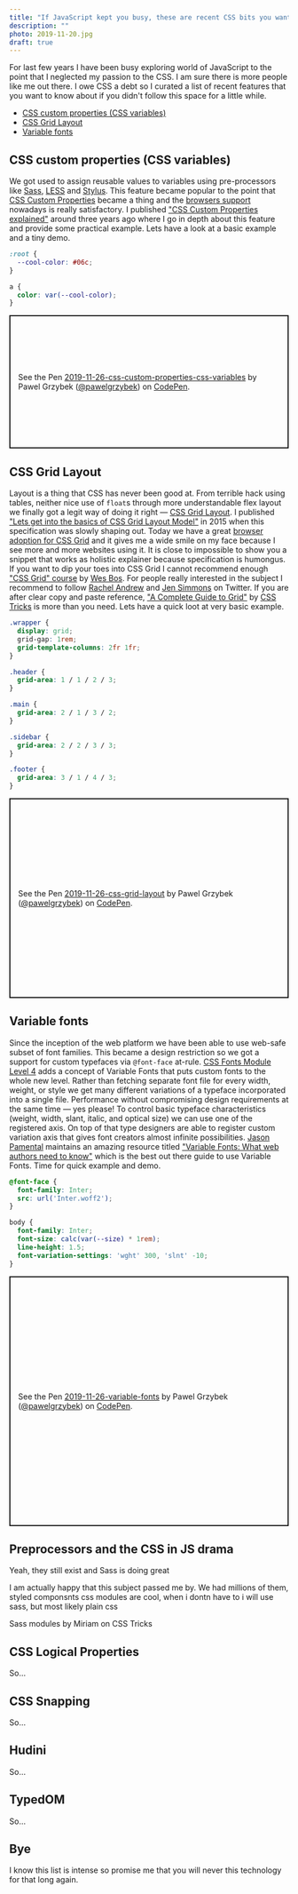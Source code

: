 ```yaml
---
title: "If JavaScript kept you busy, these are recent CSS bits you want to know about"
description: ""
photo: 2019-11-20.jpg
draft: true
---
```


For last few years I have been busy exploring world of JavaScript to the point that I neglected my passion to the CSS. I am sure there is more people like me out there. I owe CSS a debt so I curated a list of recent features that you want to know about if you didn't follow this space for a little while.

- [CSS custom properties (CSS variables)](#css-custom-properties-css-variables)
- [CSS Grid Layout](#css-grid-layout)
- [Variable fonts](#variable-fonts)

## CSS custom properties (CSS variables)

We got used to assign reusable values to variables using pre-processors like [Sass](https://sass-lang.com), [LESS](http://lesscss.org) and [Stylus](http://stylus-lang.com). This feature became popular to the point that [CSS Custom Properties](https://drafts.csswg.org/css-variables/) became a thing and the [browsers support](https://caniuse.com/#feat=css-variables) nowadays is really satisfactory. I published ["CSS Custom Properties explained"](https://pawelgrzybek.com/css-custom-properties-explained/) around three years ago where I go in depth about this feature and provide some practical example. Lets have a look at a basic example and a tiny demo.

```css
:root {
  --cool-color: #06c;
}

a {
  color: var(--cool-color);
}
```

<p class="codepen" data-height="240" data-theme-id="14885" data-default-tab="css,result" data-user="pawelgrzybek" data-slug-hash="JjjqENg" style="height: 240px; box-sizing: border-box; display: flex; align-items: center; justify-content: center; border: 2px solid; margin: 1em 0; padding: 1em;" data-pen-title="2019-11-26-css-custom-properties-css-variables">
  <span>See the Pen <a href="https://codepen.io/pawelgrzybek/pen/JjjqENg">
  2019-11-26-css-custom-properties-css-variables</a> by Pawel Grzybek (<a href="https://codepen.io/pawelgrzybek">@pawelgrzybek</a>)
  on <a href="https://codepen.io">CodePen</a>.</span>
</p>
<script async src="https://static.codepen.io/assets/embed/ei.js"></script>

## CSS Grid Layout

Layout is a thing that CSS has never been good at. From terrible hack using tables, neither nice use of `float`s through more understandable flex layout we finally got a legit way of doing it right — [CSS Grid Layout](https://drafts.csswg.org/css-grid/). I published ["Lets get into the basics of CSS Grid Layout Model"](https://pawelgrzybek.com/lets-get-into-the-basics-of-css-grid-layout-model/) in 2015 when this specification was slowly shaping out. Today we have a great [browser adoption for CSS Grid](https://caniuse.com/#feat=css-grid) and it gives me a wide smile on my face because I see more and more websites using it. It is close to impossible to show you a snippet that works as holistic explainer because specification is humongus. If you want to dip your toes into CSS Grid I cannot recommend enough ["CSS Grid" course](https://cssgrid.io) by [Wes Bos](https://twitter.com/wesbos). For people really interested in the subject I recommend to follow [Rachel Andrew](https://twitter.com/rachelandrew) and [Jen Simmons](https://twitter.com/jensimmons) on Twitter. If you are after clear copy and paste reference, ["A Complete Guide to Grid"](https://css-tricks.com/snippets/css/complete-guide-grid/) by [CSS Tricks](https://twitter.com/css) is more than you need. Lets have a quick loot at very basic example.

```css
.wrapper {
  display: grid;
  grid-gap: 1rem;
  grid-template-columns: 2fr 1fr;
}

.header {
  grid-area: 1 / 1 / 2 / 3;
}

.main {
  grid-area: 2 / 1 / 3 / 2;
}

.sidebar {
  grid-area: 2 / 2 / 3 / 3;
}

.footer {
  grid-area: 3 / 1 / 4 / 3;
}
```

<p class="codepen" data-height="360" data-theme-id="14885" data-default-tab="css,result" data-user="pawelgrzybek" data-slug-hash="eYYagow" style="height: 360px; box-sizing: border-box; display: flex; align-items: center; justify-content: center; border: 2px solid; margin: 1em 0; padding: 1em;" data-pen-title="2019-11-26-css-grid-layout">
  <span>See the Pen <a href="https://codepen.io/pawelgrzybek/pen/eYYagow">
  2019-11-26-css-grid-layout</a> by Pawel Grzybek (<a href="https://codepen.io/pawelgrzybek">@pawelgrzybek</a>)
  on <a href="https://codepen.io">CodePen</a>.</span>
</p>
<script async src="https://static.codepen.io/assets/embed/ei.js"></script>

## Variable fonts

Since the inception of the web platform we have been able to use web-safe subset of font families. This became a design restriction so we got a support for custom typefaces via `@font-face` at-rule. [CSS Fonts Module Level 4](https://drafts.csswg.org/css-fonts-4/) adds a concept of Variable Fonts that puts custom fonts to the whole new level. Rather than fetching separate font file for every width, weight, or style we get many different variations of a typeface incorporated into a single file. Performance without compromising design requirements at the same time — yes please! To control basic typeface characteristics (weight, width, slant, italic, and optical size) we can use one of the registered axis. On top of that type designers are able to register custom variation axis that gives font creators almost infinite possibilities. [Jason Pamental](https://twitter.com/jpamental) maintains an amazing resource titled ["Variable Fonts: What web authors need to know"](https://rwt.io/typography-tips/variable-fonts-what-web-authors-need-know) which is the best out there guide to use Variable Fonts. Time for quick example and demo.

```css
@font-face {
  font-family: Inter;
  src: url('Inter.woff2');
}

body {
  font-family: Inter;
  font-size: calc(var(--size) * 1rem);
  line-height: 1.5;
  font-variation-settings: 'wght' 300, 'slnt' -10;
}
```

<p class="codepen" data-height="450" data-theme-id="14885" data-default-tab="result" data-user="pawelgrzybek" data-slug-hash="JjjqWJE" style="height: 450px; box-sizing: border-box; display: flex; align-items: center; justify-content: center; border: 2px solid; margin: 1em 0; padding: 1em;" data-pen-title="2019-11-26-variable-fonts">
  <span>See the Pen <a href="https://codepen.io/pawelgrzybek/pen/JjjqWJE">
  2019-11-26-variable-fonts</a> by Pawel Grzybek (<a href="https://codepen.io/pawelgrzybek">@pawelgrzybek</a>)
  on <a href="https://codepen.io">CodePen</a>.</span>
</p>
<script async src="https://static.codepen.io/assets/embed/ei.js"></script>

## Preprocessors and the CSS in JS drama

Yeah, they still exist and Sass is doing great 

I am actually happy that this subject passed me by. We had millions of them, styled componsnts css modules are cool, when i dontn have to i will use sass, but most likely plain css

Sass modules by Miriam on CSS Tricks

## CSS Logical Properties

So…

## CSS Snapping

So…

## Hudini

So…

## TypedOM

So…

## Bye

I know this list is intense so promise me that you will never this technology for that long again. 
